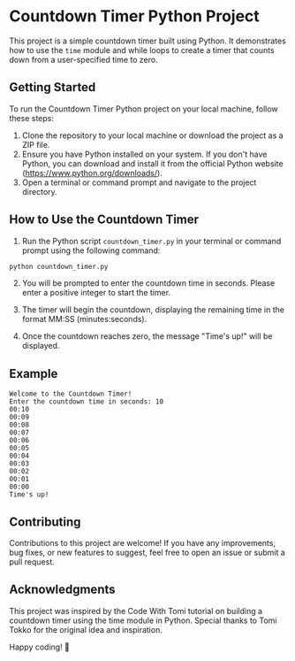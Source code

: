 
# Countdown Timer Python Project

This project is a simple countdown timer built using Python. It demonstrates how to use the `time` module and while loops to create a timer that counts down from a user-specified time to zero.

## Getting Started

To run the Countdown Timer Python project on your local machine, follow these steps:

1. Clone the repository to your local machine or download the project as a ZIP file.
2. Ensure you have Python installed on your system. If you don't have Python, you can download and install it from the official Python website (https://www.python.org/downloads/).
3. Open a terminal or command prompt and navigate to the project directory.

## How to Use the Countdown Timer

1. Run the Python script `countdown_timer.py` in your terminal or command prompt using the following command:

```bash
python countdown_timer.py
```

2. You will be prompted to enter the countdown time in seconds. Please enter a positive integer to start the timer.

3. The timer will begin the countdown, displaying the remaining time in the format MM:SS (minutes:seconds).

4. Once the countdown reaches zero, the message "Time's up!" will be displayed.

## Example

```
Welcome to the Countdown Timer!
Enter the countdown time in seconds: 10
00:10
00:09
00:08
00:07
00:06
00:05
00:04
00:03
00:02
00:01
00:00
Time's up!
```

## Contributing

Contributions to this project are welcome! If you have any improvements, bug fixes, or new features to suggest, feel free to open an issue or submit a pull request.



## Acknowledgments

This project was inspired by the Code With Tomi tutorial on building a countdown timer using the time module in Python. Special thanks to Tomi Tokko for the original idea and inspiration.

Happy coding! 🚀
